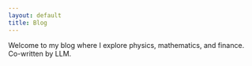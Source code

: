 ```yaml
---
layout: default
title: Blog
---
```


Welcome to my blog where I explore physics, mathematics, and finance. Co-written by LLM. 